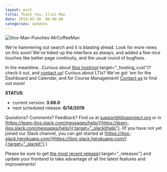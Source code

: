 ```yaml
---
layout: post
title: Thank You, Ilios Man
date: 2019-05-30  08:00:00
categories: updates
---
```

![Ilios-Man-Punches-MrCoffeeMan](https://gallery.mailchimp.com/845c4ebabb5b5ae7a6372c715/images/f681ccb3-e9e8-4980-94de-50d83aab773a.png)

We're hammering out search and it is blasting ahead. Look for more news on this soon! We've tidied up the interface as always, and added a few nice touches like better page continuity, and the usual round of bugfixes.

In the meantime...Curious about [Ilios hosting](/hosting){:target="_hosting_cust"}? check it out, and [contact us](mailto:support@iliosproject.org)! Curious about LTIs? We've got 'em for the Dashboard and Calendar, and for Course Management! [Contact us](mailto:support@iliosproject.org) to find out more!

__STATUS__:
- current version: __3.66.0__
- next scheduled release: __6/14/2019__


Questions? Comments? Feedback? Find us at
 [support@iliosproject.org](mailto:support@iliosproject.org) or in [https://team-ilios.slack.com/messages/help/](https://team-ilios.slack.com/messages/help/){:target="_slackithelp"}.  (If you have not yet joined our Slack channel, you can get started at [https://ilios-slack.herokuapp.com/](https://ilios-slack.herokuapp.com/){:target="_slackit"}.)

Please be sure to get [the most recent release](https://www.github.com/ilios/ilios/releases/latest){:target="_releases"} and update your frontend to take advantage of all the latest features and improvements!

